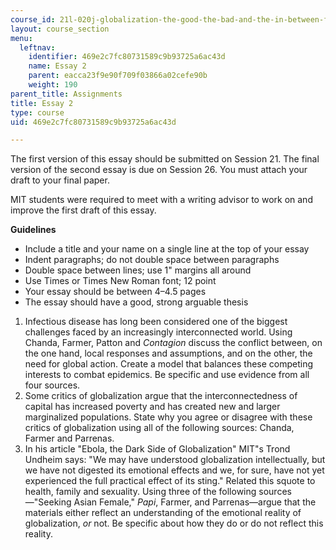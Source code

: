 ```yaml
---
course_id: 21l-020j-globalization-the-good-the-bad-and-the-in-between-fall-2016
layout: course_section
menu:
  leftnav:
    identifier: 469e2c7fc80731589c9b93725a6ac43d
    name: Essay 2
    parent: eacca23f9e90f709f03866a02cefe90b
    weight: 190
parent_title: Assignments
title: Essay 2
type: course
uid: 469e2c7fc80731589c9b93725a6ac43d

---
```


The first version of this essay should be submitted on Session 21. The final version of the second essay is due on Session 26. You must attach your draft to your final paper.

MIT students were required to meet with a writing advisor to work on and improve the first draft of this essay.

**Guidelines**

*   Include a title and your name on a single line at the top of your essay
*   Indent paragraphs; do not double space between paragraphs
*   Double space between lines; use 1" margins all around
*   Use Times or Times New Roman font; 12 point
*   Your essay should be between 4–4.5 pages
*   The essay should have a good, strong arguable thesis

1.  Infectious disease has long been considered one of the biggest challenges faced by an increasingly interconnected world. Using Chanda, Farmer, Patton and _Contagion_ discuss the conflict between, on the one hand, local responses and assumptions, and on the other, the need for global action. Create a model that balances these competing interests to combat epidemics. Be specific and use evidence from all four sources. 
2.  Some critics of globalization argue that the interconnectedness of capital has increased poverty and has created new and larger marginalized populations. State why you agree or disagree with these critics of globalization using all of the following sources: Chanda, Farmer and Parrenas.
3.  In his article "Ebola, the Dark Side of Globalization" MIT"s Trond Undheim says: "We may have understood globalization intellectually, but we have not digested its emotional effects and we, for sure, have not yet experienced the full practical effect of its sting." Related this squote to health, family and sexuality. Using three of the following sources—"Seeking Asian Female," _Papi_, Farmer, and Parrenas—argue that the materials either reflect an understanding of the emotional reality of globalization, _or_ not. Be specific about how they do or do not reflect this reality.